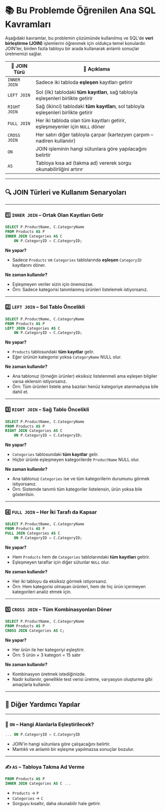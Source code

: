 # 📚 Bu Problemde Öğrenilen Ana SQL Kavramları

Aşağıdaki kavramlar, bu problemin çözümünde kullanılmış ve SQL'de **veri birleştirme (JOIN)** işlemlerini öğrenmek için oldukça temel konulardır. JOIN'ler, birden fazla tabloyu bir arada kullanarak anlamlı sonuçlar üretmemizi sağlar.

| 🧠 JOIN Türü      | 💬 Açıklama |
|------------------|------------|
| `INNER JOIN`     | Sadece iki tabloda **eşleşen** kayıtları getirir |
| `LEFT JOIN`      | Sol (ilk) tablodaki **tüm kayıtları**, sağ tabloyla eşleşenleri birlikte getirir |
| `RIGHT JOIN`     | Sağ (ikinci) tablodaki **tüm kayıtları**, sol tabloyla eşleşenleri birlikte getirir |
| `FULL JOIN`      | Her iki tabloda olan tüm kayıtları getirir, eşleşmeyenler için `NULL` döner |
| `CROSS JOIN`     | Her satırı diğer tabloyla çarpar (kartezyen çarpım – nadiren kullanılır) |
| `ON`             | JOIN işleminin hangi sütunlara göre yapılacağını belirtir |
| `AS`             | Tabloya kısa ad (takma ad) vererek sorgu okunabilirliğini artırır |

---

## 🔍 JOIN Türleri ve Kullanım Senaryoları

---

### 1️⃣ `INNER JOIN` – Ortak Olan Kayıtları Getir

```sql
SELECT P.ProductName, C.CategoryName
FROM Products AS P
INNER JOIN Categories AS C
    ON P.CategoryID = C.CategoryID;
```

**Ne yapar?**
- Sadece `Products` ve `Categories` tablolarında **eşleşen** `CategoryID` kayıtlarını döner.

**Ne zaman kullanılır?**
- Eşleşmeyen veriler sizin için önemsizse.
- Örn: Sadece kategorisi tanımlanmış ürünleri listelemek istiyorsanız.

---

### 2️⃣ `LEFT JOIN` – Sol Tablo Öncelikli

```sql
SELECT P.ProductName, C.CategoryName
FROM Products AS P
LEFT JOIN Categories AS C
    ON P.CategoryID = C.CategoryID;
```

**Ne yapar?**
- `Products` tablosundaki **tüm kayıtlar** gelir.
- Eğer ürünün kategorisi yoksa `CategoryName` NULL olur.

**Ne zaman kullanılır?**
- Ana tablonuz (örneğin ürünler) eksiksiz listelenmeli ama eşleşen bilgiler varsa eklensin istiyorsanız.
- Örn: Tüm ürünleri listele ama bazıları henüz kategoriye atanmadıysa bile dahil et.

---

### 3️⃣ `RIGHT JOIN` – Sağ Tablo Öncelikli

```sql
SELECT P.ProductName, C.CategoryName
FROM Products AS P
RIGHT JOIN Categories AS C
    ON P.CategoryID = C.CategoryID;
```

**Ne yapar?**
- `Categories` tablosundaki **tüm kayıtlar** gelir.
- Hiçbir ürünle eşleşmeyen kategorilerde `ProductName` NULL olur.

**Ne zaman kullanılır?**
- Ana tablonuz `Categories` ise ve tüm kategorilerin durumunu görmek istiyorsanız.
- Örn: Sistemde tanımlı tüm kategoriler listelensin, ürün yoksa bile gösterilsin.

---

### 4️⃣ `FULL JOIN` – Her İki Tarafı da Kapsar

```sql
SELECT P.ProductName, C.CategoryName
FROM Products AS P
FULL JOIN Categories AS C
    ON P.CategoryID = C.CategoryID;
```

**Ne yapar?**
- Hem `Products` hem de `Categories` tablolarındaki **tüm kayıtları** getirir.
- Eşleşmeyen taraflar için diğer sütunlar `NULL` olur.

**Ne zaman kullanılır?**
- Her iki tabloyu da eksiksiz görmek istiyorsanız.
- Örn: Hem kategorisi olmayan ürünleri, hem de hiç ürün içermeyen kategorileri analiz etmek için.

---

### 5️⃣ `CROSS JOIN` – Tüm Kombinasyonları Döner

```sql
SELECT P.ProductName, C.CategoryName
FROM Products AS P
CROSS JOIN Categories AS C;
```

**Ne yapar?**
- Her ürün ile her kategoriyi eşleştirir.
- Örn: 5 ürün × 3 kategori = 15 satır

**Ne zaman kullanılır?**
- Kombinasyon üretmek istediğinizde.
- Nadir kullanılır, genellikle test verisi üretme, varyasyon oluşturma gibi amaçlarla kullanılır.

---

## 🔧 Diğer Yardımcı Yapılar

---

### 🔁 `ON` – Hangi Alanlarla Eşleştirilecek?

```sql
... ON P.CategoryID = C.CategoryID
```

- JOIN'in hangi sütunlara göre çalışacağını belirtir.
- Mantıklı ve anlamlı bir eşleşme yapılmazsa sonuçlar bozulur.

---

### ✍️ `AS` – Tabloya Takma Ad Verme

```sql
FROM Products AS P
INNER JOIN Categories AS C ...
```

- `Products` → `P`  
- `Categories` → `C`  
- Sorguyu kısaltır, daha okunabilir hale getirir.
